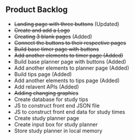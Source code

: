 ## Product Backlog
- ~~Landing page with three buttons~~ (Updated)
- ~~Create and add a Logo~~
- ~~Creating 3 blank pages~~ (Added)
- ~~Connect the buttons to their respective pages~~
- ~~Build base timer page with buttons~~
- ~~Add another elements to timer page (Added)~~
- Build base planner page with buttons (Added) 
- Add another elements to planner page (Added)
- Build tips page (Added)
- Add another elements to tips page (Added)
- Add relavent APIs (Added) 
- ~~Adding changing graphics~~ 
- Create database for study tips
- JS to construct front end JSON file
- JS to construct front end data for study times
- Create study planner page
- Create input box for study planner 
- Store study planner in local memory 